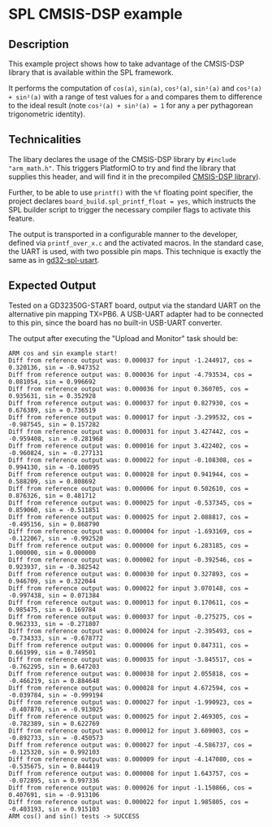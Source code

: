 # SPL CMSIS-DSP example

## Description 

This example project shows how to take advantage of the CMSIS-DSP library that is available within the SPL framework. 

It performs the computation of `cos(a)`, `sin(a)`, `cos²(a)`, `sin²(a)` and `cos²(a) + sin²(a)` with a range of test values for `a` and compares them to difference to the ideal result (note `cos²(a) + sin²(a) = 1` for any `a` per pythagorean trigonometric identity).

## Technicalities

The libary declares the usage of the CMSIS-DSP library by `#include "arm_math.h"`. This triggers PlatformIO to try and find the library that supplies this header, and will find it in the precompiled [CMSIS-DSP library](https://github.com/CommunityGD32Cores/gd32-pio-spl-package/tree/main/gd32/cmsis/libraries/cmsis_dsp)).

Further, to be able to use `printf()` with the `%f` floating point specifier, the project declares `board_build.spl_printf_float = yes`, which instructs the SPL builder script to trigger the necessary compiler flags to activate this feature.

The output is transported in a configurable manner to the developer, defined via `printf_over_x.c` and the activated macros. In the standard case, the UART is used, with two possible pin maps. This technique is exactly the same as in [gd32-spl-usart](../gd32-spl-usart). 

## Expected Output

Tested on a GD32350G-START board, output via the standard UART on the alternative pin mapping TX=PB6. A USB-UART adapter had to be connected to this pin, since the board has no built-in USB-UART converter.

The output after executing the "Upload and Monitor" task should be:

```
ARM cos and sin example start!
Diff from reference output was: 0.000037 for input -1.244917, cos = 0.320136, sin = -0.947352
Diff from reference output was: 0.000036 for input -4.793534, cos = 0.081054, sin = 0.996692
Diff from reference output was: 0.000036 for input 0.360705, cos = 0.935631, sin = 0.352928
Diff from reference output was: 0.000037 for input 0.827930, cos = 0.676389, sin = 0.736519
Diff from reference output was: 0.000017 for input -3.299532, cos = -0.987545, sin = 0.157282
Diff from reference output was: 0.000031 for input 3.427442, cos = -0.959408, sin = -0.281968
Diff from reference output was: 0.000016 for input 3.422402, cos = -0.960824, sin = -0.277131
Diff from reference output was: 0.000022 for input -0.108308, cos = 0.994130, sin = -0.108095
Diff from reference output was: 0.000028 for input 0.941944, cos = 0.588209, sin = 0.808692
Diff from reference output was: 0.000006 for input 0.502610, cos = 0.876326, sin = 0.481712
Diff from reference output was: 0.000025 for input -0.537345, cos = 0.859060, sin = -0.511851
Diff from reference output was: 0.000025 for input 2.088817, cos = -0.495156, sin = 0.868790
Diff from reference output was: 0.000004 for input -1.693169, cos = -0.122067, sin = -0.992520
Diff from reference output was: 0.000000 for input 6.283185, cos = 1.000000, sin = 0.000000
Diff from reference output was: 0.000002 for input -0.392546, cos = 0.923937, sin = -0.382542
Diff from reference output was: 0.000030 for input 0.327893, cos = 0.946709, sin = 0.322044
Diff from reference output was: 0.000022 for input 3.070148, cos = -0.997438, sin = 0.071384
Diff from reference output was: 0.000013 for input 0.170611, cos = 0.985475, sin = 0.169784
Diff from reference output was: 0.000037 for input -0.275275, cos = 0.962333, sin = -0.271807
Diff from reference output was: 0.000024 for input -2.395493, cos = -0.734333, sin = -0.678772
Diff from reference output was: 0.000006 for input 0.847311, cos = 0.661999, sin = 0.749501
Diff from reference output was: 0.000035 for input -3.845517, cos = -0.762295, sin = 0.647203
Diff from reference output was: 0.000038 for input 2.055818, cos = -0.466219, sin = 0.884648
Diff from reference output was: 0.000028 for input 4.672594, cos = -0.039784, sin = -0.999194
Diff from reference output was: 0.000027 for input -1.990923, cos = -0.407870, sin = -0.913025
Diff from reference output was: 0.000025 for input 2.469305, cos = -0.782389, sin = 0.622769
Diff from reference output was: 0.000012 for input 3.609003, cos = -0.892733, sin = -0.450573
Diff from reference output was: 0.000027 for input -4.586737, cos = -0.125320, sin = 0.992103
Diff from reference output was: 0.000009 for input -4.147080, cos = -0.535675, sin = 0.844419
Diff from reference output was: 0.000008 for input 1.643757, cos = -0.072895, sin = 0.997336
Diff from reference output was: 0.000026 for input -1.150866, cos = 0.407691, sin = -0.913106
Diff from reference output was: 0.000022 for input 1.985805, cos = -0.403193, sin = 0.915103
ARM cos() and sin() tests -> SUCCESS
```